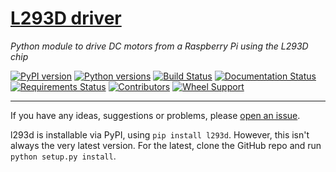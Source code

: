 # [L293D driver](https://jamesevickery.github.io/l293d/)
*Python module to drive DC motors from a Raspberry Pi using the L293D chip*

[![PyPI version](https://badge.fury.io/py/l293d.svg)](https://badge.fury.io/py/l293d)
[![Python versions](https://img.shields.io/pypi/pyversions/l293d.svg)](https://pypi.python.org/pypi/l293d)
[![Build Status](https://travis-ci.org/jamesevickery/l293d.svg?branch=master)](https://travis-ci.org/jamesevickery/l293d)
[![Documentation Status](https://readthedocs.org/projects/l293d/badge/?version=latest)](http://l293d.readthedocs.io/en/latest/?badge=latest)
[![Requirements Status](https://requires.io/github/jamesevickery/l293d/requirements.svg?branch=master)](https://requires.io/github/jamesevickery/l293d/requirements/?branch=master)
[![Contributors](https://img.shields.io/github/contributors/jamesevickery/l293d.svg)](https://github.com/jamesevickery/l293d/graphs/contributors)
[![Wheel Support](https://img.shields.io/pypi/wheel/l293d.svg)](https://pypi.python.org/pypi/l293d)

---

If you have any ideas, suggestions or problems, please
[open an issue](https://github.com/jamesevickery/l293d/issues/new).

l293d is installable via PyPI, using `pip install l293d`. However, this isn't always the very latest version. For the latest, clone the GitHub repo and run `python setup.py install`.
